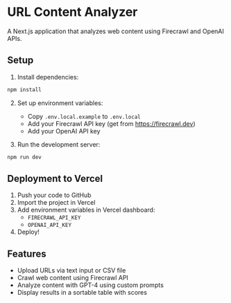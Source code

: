 # URL Content Analyzer

A Next.js application that analyzes web content using Firecrawl and OpenAI APIs.

## Setup

1. Install dependencies:
```bash
npm install
```

2. Set up environment variables:
   - Copy `.env.local.example` to `.env.local`
   - Add your Firecrawl API key (get from https://firecrawl.dev)
   - Add your OpenAI API key

3. Run the development server:
```bash
npm run dev
```

## Deployment to Vercel

1. Push your code to GitHub
2. Import the project in Vercel
3. Add environment variables in Vercel dashboard:
   - `FIRECRAWL_API_KEY`
   - `OPENAI_API_KEY`
4. Deploy!

## Features

- Upload URLs via text input or CSV file
- Crawl web content using Firecrawl API
- Analyze content with GPT-4 using custom prompts
- Display results in a sortable table with scores